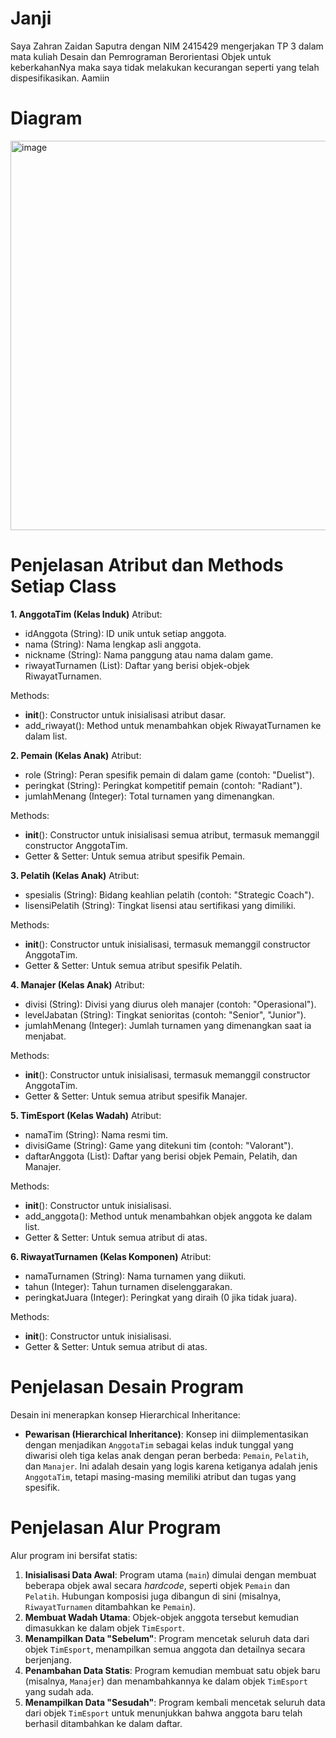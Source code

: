 # Janji

Saya Zahran Zaidan Saputra dengan NIM 2415429 mengerjakan TP 3 dalam mata kuliah Desain dan Pemrograman Berorientasi Objek untuk keberkahanNya maka saya tidak melakukan kecurangan seperti yang telah dispesifikasikan. Aamiin

# Diagram
<img width="1053" height="623" alt="image" src="https://github.com/user-attachments/assets/e9b5d2bc-a148-4f05-b726-6712fe0e5214" />

# Penjelasan Atribut dan Methods Setiap Class
**1. AnggotaTim (Kelas Induk)**
Atribut:
* idAnggota (String): ID unik untuk setiap anggota.
* nama (String): Nama lengkap asli anggota.
* nickname (String): Nama panggung atau nama dalam game.
* riwayatTurnamen (List): Daftar yang berisi objek-objek RiwayatTurnamen.

Methods:
* __init__(): Constructor untuk inisialisasi atribut dasar.
* add_riwayat(): Method untuk menambahkan objek RiwayatTurnamen ke dalam list.

**2. Pemain (Kelas Anak)**
Atribut:
* role (String): Peran spesifik pemain di dalam game (contoh: "Duelist").
* peringkat (String): Peringkat kompetitif pemain (contoh: "Radiant").
* jumlahMenang (Integer): Total turnamen yang dimenangkan.

Methods:
* __init__(): Constructor untuk inisialisasi semua atribut, termasuk memanggil constructor AnggotaTim.
* Getter & Setter: Untuk semua atribut spesifik Pemain.

**3. Pelatih (Kelas Anak)**
Atribut:
* spesialis (String): Bidang keahlian pelatih (contoh: "Strategic Coach").
* lisensiPelatih (String): Tingkat lisensi atau sertifikasi yang dimiliki.

Methods:
* __init__(): Constructor untuk inisialisasi, termasuk memanggil constructor AnggotaTim.
* Getter & Setter: Untuk semua atribut spesifik Pelatih.

**4. Manajer (Kelas Anak)**
Atribut:
* divisi (String): Divisi yang diurus oleh manajer (contoh: "Operasional").
* levelJabatan (String): Tingkat senioritas (contoh: "Senior", "Junior").
* jumlahMenang (Integer): Jumlah turnamen yang dimenangkan saat ia menjabat.

Methods:
* __init__(): Constructor untuk inisialisasi, termasuk memanggil constructor AnggotaTim.
* Getter & Setter: Untuk semua atribut spesifik Manajer.

**5. TimEsport (Kelas Wadah)**
Atribut:
* namaTim (String): Nama resmi tim.
* divisiGame (String): Game yang ditekuni tim (contoh: "Valorant").
* daftarAnggota (List): Daftar yang berisi objek Pemain, Pelatih, dan Manajer.

Methods:
* __init__(): Constructor untuk inisialisasi.
* add_anggota(): Method untuk menambahkan objek anggota ke dalam list.
* Getter & Setter: Untuk semua atribut di atas.

**6. RiwayatTurnamen (Kelas Komponen)**
Atribut:
* namaTurnamen (String): Nama turnamen yang diikuti.
* tahun (Integer): Tahun turnamen diselenggarakan.
* peringkatJuara (Integer): Peringkat yang diraih (0 jika tidak juara).

Methods:
* __init__(): Constructor untuk inisialisasi.
* Getter & Setter: Untuk semua atribut di atas.


# Penjelasan Desain Program
Desain ini menerapkan konsep Hierarchical Inheritance:

* **Pewarisan (Hierarchical Inheritance)**: Konsep ini diimplementasikan dengan menjadikan `AnggotaTim` sebagai kelas induk tunggal yang diwarisi oleh tiga kelas anak dengan peran berbeda: `Pemain`, `Pelatih`, dan `Manajer`. Ini adalah desain yang logis karena ketiganya adalah jenis `AnggotaTim`, tetapi masing-masing memiliki atribut dan tugas yang spesifik.

# Penjelasan Alur Program

Alur program ini bersifat statis:
1.  **Inisialisasi Data Awal**: Program utama (`main`) dimulai dengan membuat beberapa objek awal secara *hardcode*, seperti objek `Pemain` dan `Pelatih`. Hubungan komposisi juga dibangun di sini (misalnya, `RiwayatTurnamen` ditambahkan ke `Pemain`).
2.  **Membuat Wadah Utama**: Objek-objek anggota tersebut kemudian dimasukkan ke dalam objek `TimEsport`.
3.  **Menampilkan Data "Sebelum"**: Program mencetak seluruh data dari objek `TimEsport`, menampilkan semua anggota dan detailnya secara berjenjang.
4.  **Penambahan Data Statis**: Program kemudian membuat satu objek baru (misalnya, `Manajer`) dan menambahkannya ke dalam objek `TimEsport` yang sudah ada.
5.  **Menampilkan Data "Sesudah"**: Program kembali mencetak seluruh data dari objek `TimEsport` untuk menunjukkan bahwa anggota baru telah berhasil ditambahkan ke dalam daftar.
